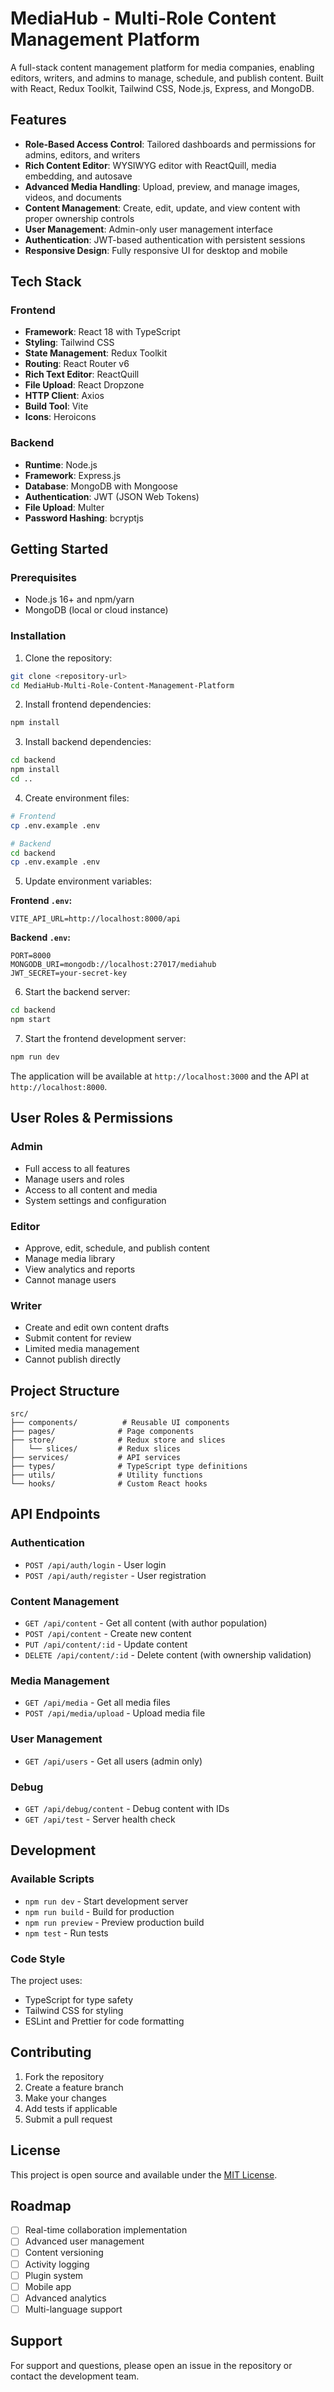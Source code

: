 # MediaHub - Multi-Role Content Management Platform

A full-stack content management platform for media companies, enabling editors, writers, and admins to manage, schedule, and publish content. Built with React, Redux Toolkit, Tailwind CSS, Node.js, Express, and MongoDB.

## Features

- **Role-Based Access Control**: Tailored dashboards and permissions for admins, editors, and writers
- **Rich Content Editor**: WYSIWYG editor with ReactQuill, media embedding, and autosave
- **Advanced Media Handling**: Upload, preview, and manage images, videos, and documents
- **Content Management**: Create, edit, update, and view content with proper ownership controls
- **User Management**: Admin-only user management interface
- **Authentication**: JWT-based authentication with persistent sessions
- **Responsive Design**: Fully responsive UI for desktop and mobile

## Tech Stack

### Frontend
- **Framework**: React 18 with TypeScript
- **Styling**: Tailwind CSS
- **State Management**: Redux Toolkit
- **Routing**: React Router v6
- **Rich Text Editor**: ReactQuill
- **File Upload**: React Dropzone
- **HTTP Client**: Axios
- **Build Tool**: Vite
- **Icons**: Heroicons

### Backend
- **Runtime**: Node.js
- **Framework**: Express.js
- **Database**: MongoDB with Mongoose
- **Authentication**: JWT (JSON Web Tokens)
- **File Upload**: Multer
- **Password Hashing**: bcryptjs

## Getting Started

### Prerequisites

- Node.js 16+ and npm/yarn
- MongoDB (local or cloud instance)

### Installation

1. Clone the repository:
```bash
git clone <repository-url>
cd MediaHub-Multi-Role-Content-Management-Platform
```

2. Install frontend dependencies:
```bash
npm install
```

3. Install backend dependencies:
```bash
cd backend
npm install
cd ..
```

4. Create environment files:
```bash
# Frontend
cp .env.example .env

# Backend
cd backend
cp .env.example .env
```

5. Update environment variables:

**Frontend `.env`:**
```
VITE_API_URL=http://localhost:8000/api
```

**Backend `.env`:**
```
PORT=8000
MONGODB_URI=mongodb://localhost:27017/mediahub
JWT_SECRET=your-secret-key
```

6. Start the backend server:
```bash
cd backend
npm start
```

7. Start the frontend development server:
```bash
npm run dev
```

The application will be available at `http://localhost:3000` and the API at `http://localhost:8000`.

## User Roles & Permissions

### Admin
- Full access to all features
- Manage users and roles
- Access to all content and media
- System settings and configuration

### Editor
- Approve, edit, schedule, and publish content
- Manage media library
- View analytics and reports
- Cannot manage users

### Writer
- Create and edit own content drafts
- Submit content for review
- Limited media management
- Cannot publish directly

## Project Structure

```
src/
├── components/          # Reusable UI components
├── pages/              # Page components
├── store/              # Redux store and slices
│   └── slices/         # Redux slices
├── services/           # API services
├── types/              # TypeScript type definitions
├── utils/              # Utility functions
└── hooks/              # Custom React hooks
```

## API Endpoints

### Authentication
- `POST /api/auth/login` - User login
- `POST /api/auth/register` - User registration

### Content Management
- `GET /api/content` - Get all content (with author population)
- `POST /api/content` - Create new content
- `PUT /api/content/:id` - Update content
- `DELETE /api/content/:id` - Delete content (with ownership validation)

### Media Management
- `GET /api/media` - Get all media files
- `POST /api/media/upload` - Upload media file

### User Management
- `GET /api/users` - Get all users (admin only)

### Debug
- `GET /api/debug/content` - Debug content with IDs
- `GET /api/test` - Server health check

## Development

### Available Scripts

- `npm run dev` - Start development server
- `npm run build` - Build for production
- `npm run preview` - Preview production build
- `npm test` - Run tests

### Code Style

The project uses:
- TypeScript for type safety
- Tailwind CSS for styling
- ESLint and Prettier for code formatting

## Contributing

1. Fork the repository
2. Create a feature branch
3. Make your changes
4. Add tests if applicable
5. Submit a pull request

## License

This project is open source and available under the [MIT License](LICENSE).

## Roadmap

- [ ] Real-time collaboration implementation
- [ ] Advanced user management
- [ ] Content versioning
- [ ] Activity logging
- [ ] Plugin system
- [ ] Mobile app
- [ ] Advanced analytics
- [ ] Multi-language support

## Support

For support and questions, please open an issue in the repository or contact the development team.